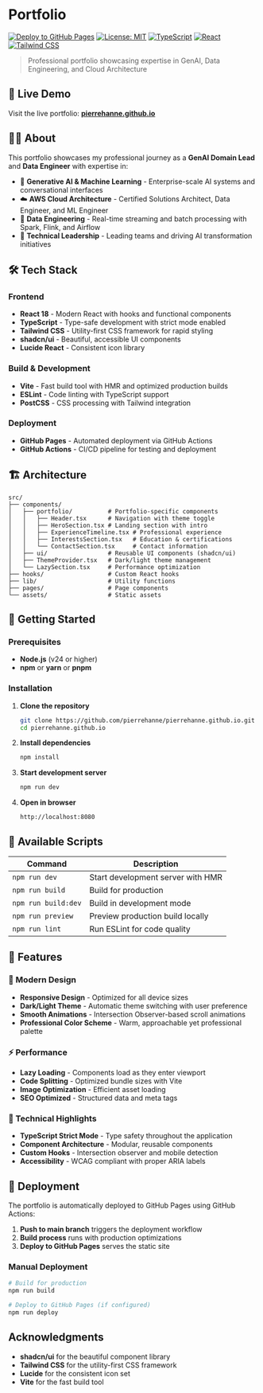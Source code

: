 # Portfolio

[![Deploy to GitHub Pages](https://github.com/pierrehanne/pierrehanne.github.io/actions/workflows/deploy.yml/badge.svg)](https://github.com/pierrehanne/pierrehanne.github.io/actions/workflows/deploy.yml)
[![License: MIT](https://img.shields.io/badge/License-MIT-yellow.svg)](https://opensource.org/licenses/MIT)
[![TypeScript](https://img.shields.io/badge/TypeScript-007ACC?logo=typescript&logoColor=white)](https://www.typescriptlang.org/)
[![React](https://img.shields.io/badge/React-20232A?logo=react&logoColor=61DAFB)](https://reactjs.org/)
[![Tailwind CSS](https://img.shields.io/badge/Tailwind_CSS-38B2AC?logo=tailwind-css&logoColor=white)](https://tailwindcss.com/)

> Professional portfolio showcasing expertise in GenAI, Data Engineering, and Cloud Architecture

## 🚀 Live Demo

Visit the live portfolio: **[pierrehanne.github.io](https://pierrehanne.github.io)**

## 👨‍💻 About

This portfolio showcases my professional journey as a **GenAI Domain Lead** and **Data Engineer** with expertise in:

- 🤖 **Generative AI & Machine Learning** - Enterprise-scale AI systems and conversational interfaces
- ☁️ **AWS Cloud Architecture** - Certified Solutions Architect, Data Engineer, and ML Engineer
- 🔧 **Data Engineering** - Real-time streaming and batch processing with Spark, Flink, and Airflow
- 👥 **Technical Leadership** - Leading teams and driving AI transformation initiatives

## 🛠️ Tech Stack

### Frontend
- **React 18** - Modern React with hooks and functional components
- **TypeScript** - Type-safe development with strict mode enabled
- **Tailwind CSS** - Utility-first CSS framework for rapid styling
- **shadcn/ui** - Beautiful, accessible UI components
- **Lucide React** - Consistent icon library

### Build & Development
- **Vite** - Fast build tool with HMR and optimized production builds
- **ESLint** - Code linting with TypeScript support
- **PostCSS** - CSS processing with Tailwind integration

### Deployment
- **GitHub Pages** - Automated deployment via GitHub Actions
- **GitHub Actions** - CI/CD pipeline for testing and deployment

## 🏗️ Architecture

```
src/
├── components/
│   ├── portfolio/          # Portfolio-specific components
│   │   ├── Header.tsx      # Navigation with theme toggle
│   │   ├── HeroSection.tsx # Landing section with intro
│   │   ├── ExperienceTimeline.tsx # Professional experience
│   │   ├── InterestsSection.tsx   # Education & certifications
│   │   └── ContactSection.tsx     # Contact information
│   ├── ui/                 # Reusable UI components (shadcn/ui)
│   ├── ThemeProvider.tsx   # Dark/light theme management
│   └── LazySection.tsx     # Performance optimization
├── hooks/                  # Custom React hooks
├── lib/                    # Utility functions
├── pages/                  # Page components
└── assets/                 # Static assets
```

## 🚀 Getting Started

### Prerequisites

- **Node.js** (v24 or higher)
- **npm** or **yarn** or **pnpm**

### Installation

1. **Clone the repository**
   ```bash
   git clone https://github.com/pierrehanne/pierrehanne.github.io.git
   cd pierrehanne.github.io
   ```

2. **Install dependencies**
   ```bash
   npm install
   ```

3. **Start development server**
   ```bash
   npm run dev
   ```

4. **Open in browser**
   ```
   http://localhost:8080
   ```

## 📜 Available Scripts

| Command | Description |
|---------|-------------|
| `npm run dev` | Start development server with HMR |
| `npm run build` | Build for production |
| `npm run build:dev` | Build in development mode |
| `npm run preview` | Preview production build locally |
| `npm run lint` | Run ESLint for code quality |

## 🎨 Features

### 🌟 Modern Design
- **Responsive Design** - Optimized for all device sizes
- **Dark/Light Theme** - Automatic theme switching with user preference
- **Smooth Animations** - Intersection Observer-based scroll animations
- **Professional Color Scheme** - Warm, approachable yet professional palette

### ⚡ Performance
- **Lazy Loading** - Components load as they enter viewport
- **Code Splitting** - Optimized bundle sizes with Vite
- **Image Optimization** - Efficient asset loading
- **SEO Optimized** - Structured data and meta tags

### 🔧 Technical Highlights
- **TypeScript Strict Mode** - Type safety throughout the application
- **Component Architecture** - Modular, reusable components
- **Custom Hooks** - Intersection observer and mobile detection
- **Accessibility** - WCAG compliant with proper ARIA labels

## 🚀 Deployment

The portfolio is automatically deployed to GitHub Pages using GitHub Actions:

1. **Push to main branch** triggers the deployment workflow
2. **Build process** runs with production optimizations
3. **Deploy to GitHub Pages** serves the static site

### Manual Deployment

```bash
# Build for production
npm run build

# Deploy to GitHub Pages (if configured)
npm run deploy
```

## Acknowledgments

- **shadcn/ui** for the beautiful component library
- **Tailwind CSS** for the utility-first CSS framework
- **Lucide** for the consistent icon set
- **Vite** for the fast build tool